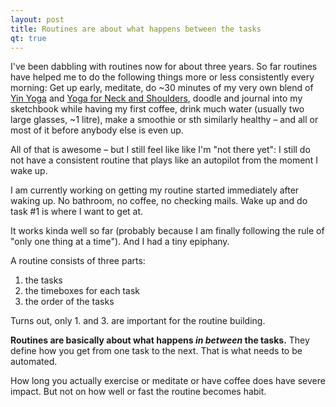 ```yaml
---
layout: post
title: Routines are about what happens between the tasks
qt: true
---
```


I've been dabbling with routines now for about three years. So far routines have helped me to do the following things more or less consistently every morning: Get up early, meditate, do ~30 minutes of my very own blend of [Yin Yoga]() and [Yoga for Neck and Shoulders](), doodle and journal into my sketchbook while having my first coffee, drink much water (usually two large glasses, ~1 litre), make a smoothie or sth similarly healthy – and all or most of it before anybody else is even up.

All of that is awesome – but I still feel like like I'm "not there yet": I still do not have a consistent routine that plays like an autopilot from the moment I wake up.

I am currently working on getting my routine started immediately after waking up. No bathroom, no coffee, no checking mails. Wake up and do task #1 is where I want to get at.

It works kinda well so far (probably because I am finally following the rule of "only one thing at a time"). And I had a tiny epiphany.

A routine consists of three parts:

1. the tasks
2. the timeboxes for each task
3. the order of the tasks

Turns out, only 1. and 3. are important for the routine building.

**Routines are basically about what happens *in between* the tasks.** They define how you get from one task to the next. That is what needs to be automated. 

How long you actually exercise or meditate or have coffee does have severe impact. But not on how well or fast the routine becomes habit.
